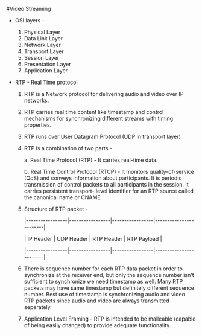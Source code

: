 #Video Streaming

* OSI layers -
    1. Physical Layer
    2. Data Link Layer
    3. Network Layer
    4. Transport Layer
    5. Session Layer
    6. Presentation Layer
    7. Application Layer

* RTP - Real Time protocol
    1. RTP is a Network protocol for delivering audio and video over IP networks.
    2. RTP carries real time content like timestamp and control mechanisms for synchronizing different streams with timing            properties.
    3. RTP runs over User Datagram Protocol (UDP in transport layer) .
    4. RTP is a combination of two parts - 
    
        a. Real Time Protocol (RTP) - It carries real-time data.
        
        b. Real Time Control Protocol (RTCP) - It monitors quality-of-service (QoS) and conveys information about participants.            It is periodic transmission of control packets to all participants in the session. It carries persistent transport-            level identifier for an RTP source called the canonical name or CNAME
    5. Structure of RTP packet -
    
        |-----------------|-----------------|-----------------|------------------------|
        
        | IP Header | UDP Header | RTP Header |    RTP Payload    |
        
        |-----------------|-----------------|-----------------|------------------------|
    6. There is sequence number for each RTP data packet in order to synchronize at the receiver end, but only the sequence            number isn't sufficient to synchronize we need timestamp as well. Many RTP packets may have same timestamp but                  definitely different sequence number. Best use of timestamp is synchronizing audio and video RTP packets since audio and        video are always transmitted seperately.
    7. Application Level Framing -
        RTP is intended to be malleable (capable of being easily changed) to provide adequate functionality.
